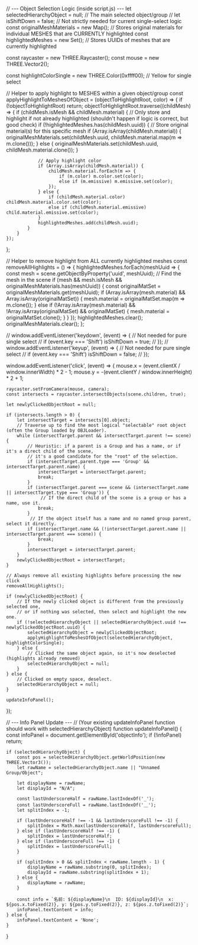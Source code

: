 // --- Object Selection Logic (inside script.js) ---
let selectedHierarchyObject = null; // The main selected object/group
// let isShiftDown = false; // Not strictly needed for current single-select logic
const originalMeshMaterials = new Map(); // Stores original materials for individual MESHES that are CURRENTLY highlighted
const highlightedMeshes = new Set();    // Stores UUIDs of meshes that are currently highlighted

const raycaster = new THREE.Raycaster();
const mouse = new THREE.Vector2();

const highlightColorSingle = new THREE.Color(0xffff00); // Yellow for single select

// Helper to apply highlight to MESHES within a given object/group
const applyHighlightToMeshesOfObject = (objectToHighlightRoot, color) => {
    if (!objectToHighlightRoot) return;
    objectToHighlightRoot.traverse((childMesh) => {
        if (childMesh.isMesh && childMesh.material) {
            // Only store and highlight if not already highlighted (shouldn't happen if logic is correct, but good check)
            if (!highlightedMeshes.has(childMesh.uuid)) {
                // Store original material(s) for this specific mesh
                if (Array.isArray(childMesh.material)) {
                    originalMeshMaterials.set(childMesh.uuid, childMesh.material.map(m => m.clone()));
                } else {
                    originalMeshMaterials.set(childMesh.uuid, childMesh.material.clone());
                }

                // Apply highlight color
                if (Array.isArray(childMesh.material)) {
                    childMesh.material.forEach(m => {
                        if (m.color) m.color.set(color);
                        else if (m.emissive) m.emissive.set(color);
                    });
                } else {
                    if (childMesh.material.color) childMesh.material.color.set(color);
                    else if (childMesh.material.emissive) child.material.emissive.set(color);
                }
                highlightedMeshes.add(childMesh.uuid);
            }
        }
    });
};

// Helper to remove highlight from ALL currently highlighted meshes
const removeAllHighlights = () => {
    highlightedMeshes.forEach(meshUuid => {
        const mesh = scene.getObjectByProperty('uuid', meshUuid); // Find the mesh in the scene
        if (mesh && mesh.isMesh && originalMeshMaterials.has(meshUuid)) {
            const originalMatSet = originalMeshMaterials.get(meshUuid);
            if (Array.isArray(mesh.material) && Array.isArray(originalMatSet)) {
                mesh.material = originalMatSet.map(m => m.clone());
            } else if (!Array.isArray(mesh.material) && !Array.isArray(originalMatSet) && originalMatSet) {
                mesh.material = originalMatSet.clone();
            }
        }
    });
    highlightedMeshes.clear();
    originalMeshMaterials.clear();
};


// window.addEventListener('keydown', (event) => { // Not needed for pure single select
//     if (event.key === 'Shift') isShiftDown = true;
// });
// window.addEventListener('keyup', (event) => { // Not needed for pure single select
//     if (event.key === 'Shift') isShiftDown = false;
// });

window.addEventListener('click', (event) => {
    mouse.x = (event.clientX / window.innerWidth) * 2 - 1;
    mouse.y = -(event.clientY / window.innerHeight) * 2 + 1;

    raycaster.setFromCamera(mouse, camera);
    const intersects = raycaster.intersectObjects(scene.children, true);

    let newlyClickedObjectRoot = null;

    if (intersects.length > 0) {
        let intersectTarget = intersects[0].object;
        // Traverse up to find the most logical "selectable" root object (often the Group loaded by OBJLoader).
        while (intersectTarget.parent && intersectTarget.parent !== scene) {
            // Heuristic: if a parent is a Group and has a name, or if it's a direct child of the scene,
            // it's a good candidate for the "root" of the selection.
            if (intersectTarget.parent.type === 'Group' && intersectTarget.parent.name) {
                intersectTarget = intersectTarget.parent;
                break;
            }
            if (intersectTarget.parent === scene && (intersectTarget.name || intersectTarget.type === 'Group')) {
                 // If the direct child of the scene is a group or has a name, use it.
                break;
            }
             // If the object itself has a name and no named group parent, select it directly.
            if (intersectTarget.name && (!intersectTarget.parent.name || intersectTarget.parent === scene)) {
                break;
            }
            intersectTarget = intersectTarget.parent;
        }
        newlyClickedObjectRoot = intersectTarget;
    }

    // Always remove all existing highlights before processing the new click
    removeAllHighlights();

    if (newlyClickedObjectRoot) {
        // If the newly clicked object is different from the previously selected one,
        // or if nothing was selected, then select and highlight the new one.
        if (!selectedHierarchyObject || selectedHierarchyObject.uuid !== newlyClickedObjectRoot.uuid) {
            selectedHierarchyObject = newlyClickedObjectRoot;
            applyHighlightToMeshesOfObject(selectedHierarchyObject, highlightColorSingle);
        } else {
            // Clicked the same object again, so it's now deselected (highlights already removed)
            selectedHierarchyObject = null;
        }
    } else {
        // Clicked on empty space, deselect.
        selectedHierarchyObject = null;
    }

    updateInfoPanel();
});


// --- Info Panel Update ---
// (Your existing updateInfoPanel function should work with selectedHierarchyObject)
function updateInfoPanel() {
    const infoPanel = document.getElementById('objectInfo');
    if (!infoPanel) return;

    if (selectedHierarchyObject) {
        const pos = selectedHierarchyObject.getWorldPosition(new THREE.Vector3());
        let rawName = selectedHierarchyObject.name || "Unnamed Group/Object";

        let displayName = rawName;
        let displayId = "N/A";

        const lastUnderscoreHalf = rawName.lastIndexOf('_');
        const lastUnderscoreFull = rawName.lastIndexOf('＿');
        let splitIndex = -1;

        if (lastUnderscoreHalf !== -1 && lastUnderscoreFull !== -1) {
            splitIndex = Math.max(lastUnderscoreHalf, lastUnderscoreFull);
        } else if (lastUnderscoreHalf !== -1) {
            splitIndex = lastUnderscoreHalf;
        } else if (lastUnderscoreFull !== -1) {
            splitIndex = lastUnderscoreFull;
        }

        if (splitIndex > 0 && splitIndex < rawName.length - 1) {
            displayName = rawName.substring(0, splitIndex);
            displayId = rawName.substring(splitIndex + 1);
        } else {
            displayName = rawName;
        }
        
        const info = `名前: ${displayName}\n  ID: ${displayId}\n  x: ${pos.x.toFixed(2)}, y: ${pos.y.toFixed(2)}, z: ${pos.z.toFixed(2)}`;
        infoPanel.textContent = info;
    } else {
        infoPanel.textContent = 'None';
    }
}

